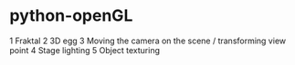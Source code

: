 # python-openGL
1 Fraktal
2 3D egg
3 Moving the camera on the scene / transforming view point
4 Stage lighting
5 Object texturing
